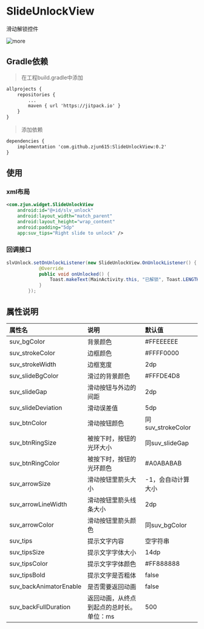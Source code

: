 # SlideUnlockView
滑动解锁控件

![more](https://github.com/zjun615/SlideUnlockView/blob/master/imgs/SlideUnlockView.gif) 

## Gradle依赖
> 在工程build.gradle中添加
```xml
allprojects {
    repositories {
        ...
        maven { url 'https://jitpack.io' }
    }
}
```
> 添加依赖
```xml
dependencies {
    implementation 'com.github.zjun615:SlideUnlockView:0.2'
}
```

## 使用
### xml布局
```xml
<com.zjun.widget.SlideUnlockView
    android:id="@+id/slv_unlock"
    android:layout_width="match_parent"
    android:layout_height="wrap_content"
    android:padding="5dp"
    app:suv_tips="Right slide to unlock" />
```

### 回调接口
```java
slvUnlock.setOnUnlockListener(new SlideUnlockView.OnUnlockListener() {
            @Override
            public void onUnlocked() {
                Toast.makeText(MainActivity.this, "已解锁", Toast.LENGTH_SHORT).show();
            }
        });
```

## 属性说明
属性名 | 说明 | 默认值
:------ | :------ | :------
suv_bgColor    | 背景颜色 | #FFEEEEEE
suv_strokeColor    | 边框颜色 | #FFFF0000
suv_strokeWidth    | 边框宽度 | 2dp
suv_slideBgColor    | 滑过的背景颜色 | #FFFDE4D8
suv_slideGap    | 滑动按钮与外边的间距 | 2dp
suv_slideDeviation    | 滑动误差值 | 5dp
suv_btnColor    | 滑动按钮颜色 | 同suv_strokeColor
suv_btnRingSize    | 被按下时，按钮的光环大小 | 同suv_slideGap
suv_btnRingColor    | 被按下时，按钮的光环颜色 | #A0ABABAB
suv_arrowSize    | 滑动按钮里箭头大小 | -1，会自动计算大小
suv_arrowLineWidth    | 滑动按钮里箭头线条大小 | 2dp
suv_arrowColor    | 滑动按钮里箭头颜色 | 同suv_bgColor
suv_tips    | 提示文字内容 | 空字符串
suv_tipsSize    | 提示文字字体大小 | 14dp
suv_tipsColor    | 提示文字字体颜色 | #FF888888
suv_tipsBold    | 提示文字是否粗体 | false
suv_backAnimatorEnable    | 是否需要返回动画 | false
suv_backFullDuration    | 返回动画，从终点到起点的总时长。单位：ms | 500


